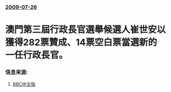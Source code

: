 ### [2009-07-26](/news/2009/07/26/index.md)

##### 
# 澳門第三屆行政長官選舉候選人崔世安以獲得282票贊成、14票空白票當選新的一任行政長官。




### 信息来源:

1. [BBC中文版](http://news.bbc.co.uk/chinese/trad/hi/newsid_8160000/newsid_8169100/8169127.stm)
